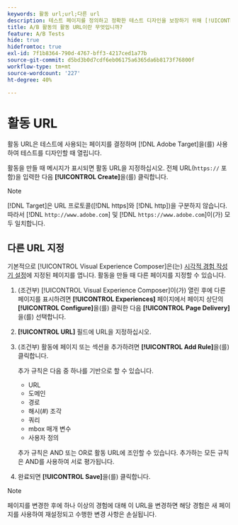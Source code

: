 ```yaml
---
keywords: 활동 url;url;다른 url
description: 테스트 페이지를 정의하고 정확한 테스트 디자인을 보장하기 위해 [!UICONTROL Activity URL]을(를) 설정하는 방법에 대해 알아봅니다.
title: A/B 활동의 활동 URL이란 무엇입니까?
feature: A/B Tests
hide: true
hidefromtoc: true
exl-id: 7f1b8364-790d-4767-bff3-4217ced1a77b
source-git-commit: d5bd3b0d7cdf6eb06175a6365da6b8173f76800f
workflow-type: tm+mt
source-wordcount: '227'
ht-degree: 40%

---
```


# 활동 URL

활동 URL은 테스트에 사용되는 페이지를 결정하며 [!DNL Adobe Target]을(를) 사용하여 테스트를 디자인할 때 열립니다.

활동을 만들 때 메시지가 표시되면 활동 URL을 지정하십시오. 전체 URL(`https://` 포함)을 입력한 다음 **[!UICONTROL Create]**&#x200B;을(를) 클릭합니다.

>[!NOTE]
>
>[!DNL Target]은 URL 프로토콜([!DNL https]와 [!DNL http])을 구분하지 않습니다. 따라서 [!DNL `http://www.adobe.com`] 및 [!DNL `https://www.adobe.com`]이(가) 모두 일치합니다.

## 다른 URL 지정

기본적으로 [!UICONTROL Visual Experience Composer]은(는) [시각적 경험 작성기 설정](/help/main/administrating-target/visual-experience-composer-set-up.md)에 지정된 페이지를 엽니다. 활동을 만들 때 다른 페이지를 지정할 수 있습니다.

1. (조건부) [!UICONTROL Visual Experience Composer]이(가) 열린 후에 다른 페이지를 표시하려면 **[!UICONTROL Experiences]** 페이지에서 페이지 상단의 **[!UICONTROL Configure]**&#x200B;을(를) 클릭한 다음 **[!UICONTROL Page Delivery]**&#x200B;을(를) 선택합니다.

1. **[!UICONTROL URL]** 필드에 URL을 지정하십시오.

1. (조건부) 활동에 페이지 또는 섹션을 추가하려면 **[!UICONTROL Add Rule]**&#x200B;을(를) 클릭합니다.

   추가 규칙은 다음 중 하나를 기반으로 할 수 있습니다.

   * URL
   * 도메인
   * 경로
   * 해시(#) 조각
   * 쿼리
   * mbox 매개 변수
   * 사용자 정의

   추가 규칙은 AND 또는 OR로 활동 URL에 조인할 수 있습니다. 추가하는 모든 규칙은 AND를 사용하여 서로 평가됩니다.

1. 완료되면 **[!UICONTROL Save]**&#x200B;을(를) 클릭합니다.

<!-- If you entered a URL for a site that does not include the [!DNL Target]s JavaScript code, you cannot select page elements.

By default, the [!UICONTROL Visual Experience Composer] does not allow changes to elements containing JavaScript, such as rotating banners. You can toggle off **[!UICONTROL Render using JavaScript]** if you want to be able to alter those elements using the [!UICONTROL Visual Experience Composer].-->

>[!NOTE]
>
>페이지를 변경한 후에 하나 이상의 경험에 대해 이 URL을 변경하면 해당 경험은 새 페이지를 사용하여 재설정되고 수행한 변경 사항은 손실됩니다.
